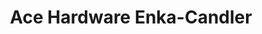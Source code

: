 ---
title: "Ace Hardware Enka-Candler"
url: /candler/ace-hardware-enka-candler/
shop: doityourself
---